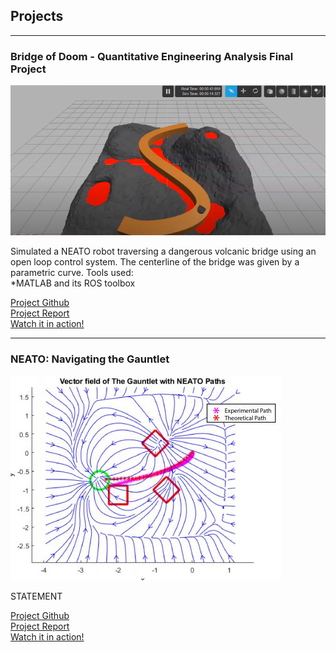 ## Projects

---

### Bridge of Doom - Quantitative Engineering Analysis Final Project

<img src="images/bridgeofdoomThumbnail.PNG?raw=true"/>

Simulated a NEATO robot traversing a dangerous volcanic bridge using an open loop control system. The centerline of the bridge was given by a parametric curve. 
Tools used:<br/>
  *MATLAB and its ROS toolbox

[Project Github](https://github.com/slkaplan/BridgeOfDoom-QEA-Spring-2020)<br/>
[Project Report](/pdfs/BOD_writeup)<br/>
[Watch it in action!](https://www.youtube.com/watch?v=pFaZ9D6f-rY)<br/>


---

### NEATO: Navigating the Gauntlet

<img src="images/paths.JPG?raw=true"/>

STATEMENT

[Project Github](https://github.com/samjumjum/QEA_Final_Gauntlet)<br/>
[Project Report](/pdfs/QEA_Gauntlet-1.pdf)<br/>
[Watch it in action!](https://www.youtube.com/watch?v=0D3JNF2A-vk&feature=youtu.be)<br/>

